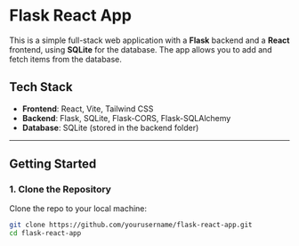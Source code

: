 # Flask React App

This is a simple full-stack web application with a **Flask** backend and a **React** frontend, using **SQLite** for the database. The app allows you to add and fetch items from the database.

## Tech Stack

- **Frontend**: React, Vite, Tailwind CSS
- **Backend**: Flask, SQLite, Flask-CORS, Flask-SQLAlchemy
- **Database**: SQLite (stored in the backend folder)

---

## Getting Started

### 1. Clone the Repository

Clone the repo to your local machine:

```sh
git clone https://github.com/yourusername/flask-react-app.git
cd flask-react-app
